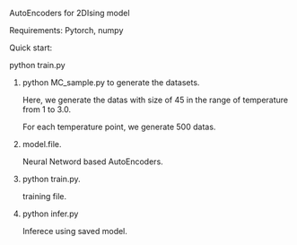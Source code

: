 AutoEncoders for 2DIsing model 

Requirements: Pytorch, numpy

Quick start:

python train.py 

1. python MC_sample.py to generate the datasets.

   Here, we generate the datas with size of 45 in the range of temperature from 1 to 3.0. 
   
   For each temperature point, we generate 500 datas.

2. model.file. 
   
   Neural Netword based AutoEncoders.

3. python train.py.

   training file. 

4. python infer.py 

   Inferece using saved model.  